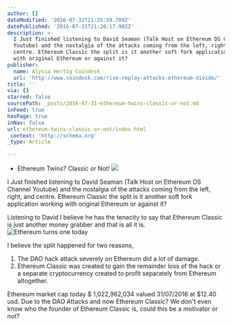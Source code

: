 ```yaml
---
author: []
dateModified: '2016-07-31T21:25:59.709Z'
datePublished: '2016-07-31T21:26:17.902Z'
description: >-
  I Just finished listening to David Seaman (Talk Host on Ethereum DS Channel
  Youtube) and the nostalgia of the attacks coming from the left, right, and
  centre. Ethereum Classic the split is it another soft fork application working
  with original Ethereum or against it?
publisher:
  name: Alyssa Hertig Coindesk
  url: 'http://www.coindesk.com/rise-replay-attacks-ethereum-divide/'
title: ''
via: {}
starred: false
sourcePath: _posts/2016-07-31-ethereum-twins-classic-or-not.md
inFeed: true
hasPage: true
inNav: false
url: ethereum-twins-classic-or-not/index.html
_context: 'http://schema.org'
_type: Article

---
```

* Ethereum Twins? Classic or Not!
![](https://the-grid-user-content.s3-us-west-2.amazonaws.com/19147678-715b-41ba-b41d-194bea2a2ac2.png)

I Just finished listening to David Seaman (Talk Host on Ethereum DS Channel Youtube) and the nostalgia of the attacks coming from the left, right, and centre. Ethereum Classic the split is it another soft fork application working with original Ethereum or against it?

Listening to David I believe he has the tenacity to say that Ethereum Classic is just another money grabber and that is all it is.
![Ethereum turns one today](https://the-grid-user-content.s3-us-west-2.amazonaws.com/effa5b2a-298d-494b-873d-55e8601a7fc4.png)

I believe the split happened for two reasons,

1. The DAO hack attack severely on Ethereum did a lot of damage.
2. Ethereum Classic was created to gain the remainder loss of the hack or a separate cryptocurrency created to profit separately from Ethereum altogether.

Ethereum market cap today $ 1,022,962,034 valued 31/07/2016 at $12.40 usd. Due to the DAO Attacks and now Ethereum Classic? We don't even know who the founder of Ethereum Classic is, could this be a motivator or not?